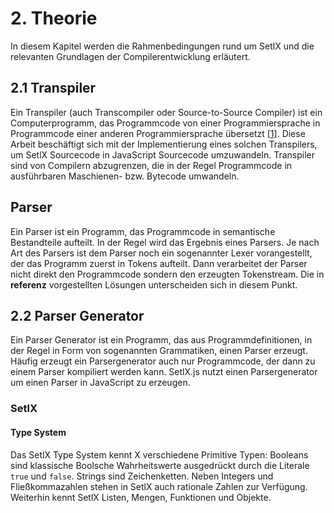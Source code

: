 # 2. Theorie

In diesem Kapitel werden die Rahmenbedingungen rund um SetlX und die relevanten Grundlagen der Compilerentwicklung erläutert.

## 2.1 Transpiler

Ein Transpiler (auch Transcompiler oder Source-to-Source Compiler) ist ein Computerprogramm, das Programmcode von einer Programmiersprache in Programmcode einer anderen Programmiersprache übersetzt [[1]](http://www.injoit.org/index.php/j1/article/view/295/242). Diese Arbeit beschäftigt sich mit der Implementierung eines solchen Transpilers, um SetlX Sourcecode in JavaScript Sourcecode umzuwandeln. Transpiler sind von Compilern abzugrenzen, die in der Regel Programmcode in ausführbaren Maschienen- bzw. Bytecode umwandeln.

## Parser

Ein Parser ist ein Programm, das Programmcode in semantische Bestandteile aufteilt. In der Regel wird das Ergebnis eines Parsers. Je nach Art des Parsers ist dem Parser noch ein sogenannter Lexer vorangestellt, der das Programm zuerst in Tokens aufteilt. Dann verarbeitet der Parser nicht direkt den Programmcode sondern den erzeugten Tokenstream. Die in __referenz__ vorgestellten Lösungen unterscheiden sich in diesem Punkt.

## 2.2 Parser Generator

Ein Parser Generator ist ein Programm, das aus Programmdefinitionen, in der Regel in Form von sogenannten Grammatiken, einen Parser erzeugt. Häufig erzeugt ein Parsergenerator auch nur Programmcode, der dann zu einem Parser kompiliert werden kann. SetlX.js nutzt einen Parsergenerator um einen Parser in JavaScript zu erzeugen.

### SetlX

#### Type System

Das SetlX Type System kennt X verschiedene Primitive Typen: Booleans  sind klassische Boolsche Wahrheitswerte ausgedrückt durch die Literale `true` und `false`. Strings sind Zeichenketten. Neben Integers und Fließkommazahlen stehen in SetlX auch rationale Zahlen zur Verfügung. Weiterhin kennt SetlX Listen, Mengen, Funktionen und Objekte.
